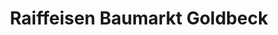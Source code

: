 ---
title: "Raiffeisen Baumarkt Goldbeck"
url: /goldbeck/raiffeisen-baumarkt-goldbeck/
shop: Baumarkt
---